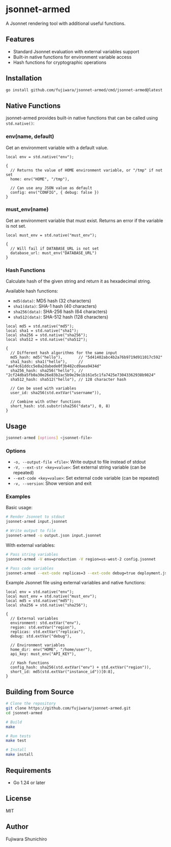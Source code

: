# jsonnet-armed

A Jsonnet rendering tool with additional useful functions.

## Features

- Standard Jsonnet evaluation with external variables support
- Built-in native functions for environment variable access
- Hash functions for cryptographic operations

## Installation

```bash
go install github.com/fujiwara/jsonnet-armed/cmd/jsonnet-armed@latest
```

## Native Functions

jsonnet-armed provides built-in native functions that can be called using `std.native()`:

### env(name, default)
Get an environment variable with a default value.

```jsonnet
local env = std.native("env");

{
  // Returns the value of HOME environment variable, or "/tmp" if not set
  home: env("HOME", "/tmp"),
  
  // Can use any JSON value as default
  config: env("CONFIG", { debug: false })
}
```

### must_env(name)
Get an environment variable that must exist. Returns an error if the variable is not set.

```jsonnet
local must_env = std.native("must_env");

{
  // Will fail if DATABASE_URL is not set
  database_url: must_env("DATABASE_URL")
}
```

### Hash Functions
Calculate hash of the given string and return it as hexadecimal string.

Available hash functions:
- `md5(data)`: MD5 hash (32 characters)
- `sha1(data)`: SHA-1 hash (40 characters)  
- `sha256(data)`: SHA-256 hash (64 characters)
- `sha512(data)`: SHA-512 hash (128 characters)

```jsonnet
local md5 = std.native("md5");
local sha1 = std.native("sha1");
local sha256 = std.native("sha256");
local sha512 = std.native("sha512");

{
  // Different hash algorithms for the same input
  md5_hash: md5("hello"),       // "5d41402abc4b2a76b9719d911017c592"
  sha1_hash: sha1("hello"),     // "aaf4c61ddcc5e8a2dabede0f3b482cd9aea9434d"
  sha256_hash: sha256("hello"), // "2cf24dba5fb0a30e26e83b2ac5b9e29e1b161e5c1fa7425e73043362938b9824"
  sha512_hash: sha512("hello"), // 128 character hash
  
  // Can be used with variables
  user_id: sha256(std.extVar("username")),
  
  // Combine with other functions
  short_hash: std.substr(sha256("data"), 0, 8)
}
```

## Usage

```bash
jsonnet-armed [options] <jsonnet-file>
```

### Options

- `-o, --output-file <file>`: Write output to file instead of stdout
- `-V, --ext-str <key=value>`: Set external string variable (can be repeated)
- `--ext-code <key=value>`: Set external code variable (can be repeated)
- `-v, --version`: Show version and exit

### Examples

Basic usage:
```bash
# Render Jsonnet to stdout
jsonnet-armed input.jsonnet

# Write output to file
jsonnet-armed -o output.json input.jsonnet
```

With external variables:
```bash
# Pass string variables
jsonnet-armed -V env=production -V region=us-west-2 config.jsonnet

# Pass code variables
jsonnet-armed --ext-code replicas=3 --ext-code debug=true deployment.jsonnet
```

Example Jsonnet file using external variables and native functions:
```jsonnet
local env = std.native("env");
local must_env = std.native("must_env");
local md5 = std.native("md5");
local sha256 = std.native("sha256");

{
  // External variables
  environment: std.extVar("env"),
  region: std.extVar("region"),
  replicas: std.extVar("replicas"),
  debug: std.extVar("debug"),
  
  // Environment variables
  home_dir: env("HOME", "/home/user"),
  api_key: must_env("API_KEY"),
  
  // Hash functions
  config_hash: sha256(std.extVar("env") + std.extVar("region")),
  short_id: md5(std.extVar("instance_id"))[0:8],
}
```

## Building from Source

```bash
# Clone the repository
git clone https://github.com/fujiwara/jsonnet-armed.git
cd jsonnet-armed

# Build
make

# Run tests
make test

# Install
make install
```

## Requirements

- Go 1.24 or later

## License

MIT

## Author

Fujiwara Shunichiro